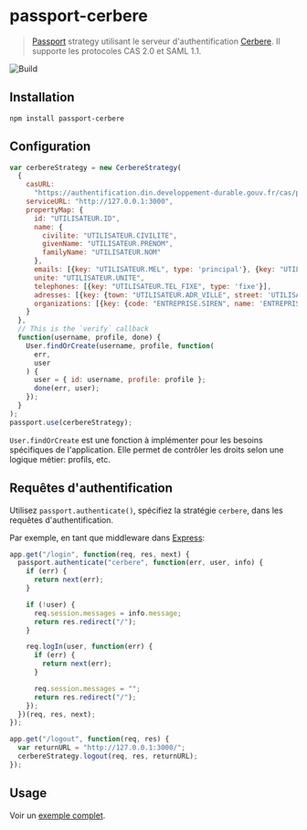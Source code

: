 # passport-cerbere

> [Passport](http://passportjs.org/) strategy utilisant le serveur d'authentification [Cerbere](https://authentification.din.developpement-durable.gouv.fr). Il supporte les protocoles CAS 2.0 et SAML 1.1.

![Build](https://github.com/MTES-MCT/passport-cerbere/workflows/Build/badge.svg)

## Installation

```shell
npm install passport-cerbere
```

## Configuration

```javascript
var cerbereStrategy = new CerbereStrategy(
  {
    casURL:
      "https://authentification.din.developpement-durable.gouv.fr/cas/public",
    serviceURL: "http://127.0.0.1:3000",
    propertyMap: {
      id: "UTILISATEUR.ID",
      name: {
        civilite: "UTILISATEUR.CIVILITE",
        givenName: "UTILISATEUR.PRENOM",
        familyName: "UTILISATEUR.NOM"
      },
      emails: [{key: "UTILISATEUR.MEL", type: 'principal'}, {key: "UTILISATEUR.MELPR", type: 'professionnel'}],
      unite: "UTILISATEUR.UNITE",
      telephones: [{key: "UTILISATEUR.TEL_FIXE", type: 'fixe'}],
      adresses: [{key: {town: "UTILISATEUR.ADR_VILLE", street: 'UTILISATEUR.ADR_RUE', streetcode: 'UTILISATEUR.ADR_CODEPOSTAL', country: 'UTILISATEUR.ADR_PAYS_NOM'}, type: 'principale'}, {key: {town: "ENTREPRISE.ADR_VILLE", street: 'ENTREPRISE.ADR_RUE', streetcode: 'ENTREPRISE.ADR_CODEPOSTAL', country: 'ENTREPRISE.ADR_PAYS_NOM'}, type: 'entreprise'}],
      organizations: [{key: {code: "ENTREPRISE.SIREN", name: 'ENTREPRISE.RAISON_SOCIALE'}, type: 'principale'}]
    }
  },
  // This is the `verify` callback
  function(username, profile, done) {
    User.findOrCreate(username, profile, function(
      err,
      user
    ) {
      user = { id: username, profile: profile };
      done(err, user);
    });
  }
);
passport.use(cerbereStrategy);
```

`User.findOrCreate` est une fonction à implémenter pour les besoins spécifiques de l'application. Elle permet de contrôler les droits selon une logique métier: profils, etc.

## Requêtes d'authentification

Utilisez `passport.authenticate()`, spécifiez la stratégie `cerbere`, dans les requêtes d'authentification.

Par exemple, en tant que middleware dans [Express](http://expressjs.com/):

```javascript
app.get("/login", function(req, res, next) {
  passport.authenticate("cerbere", function(err, user, info) {
    if (err) {
      return next(err);
    }

    if (!user) {
      req.session.messages = info.message;
      return res.redirect("/");
    }

    req.logIn(user, function(err) {
      if (err) {
        return next(err);
      }

      req.session.messages = "";
      return res.redirect("/");
    });
  })(req, res, next);
});

app.get("/logout", function(req, res) {
  var returnURL = "http://127.0.0.1:3000/";
  cerbereStrategy.logout(req, res, returnURL);
});
```

## Usage

Voir un [exemple complet](https://github.com/MTES-MCT/cerbere-nodejs).
